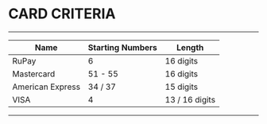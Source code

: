 # CARD CRITERIA
----------------------------------------------------------

| Name                  | Starting Numbers          | Length         |
|-----------------------|---------------------------|----------------|
| RuPay                 | 6                         | 16 digits      |
| Mastercard            | 51 - 55                   | 16 digits      |
| American Express      | 34 / 37                   | 15 digits      |
| VISA                  | 4                         | 13 / 16 digits |


------------------
